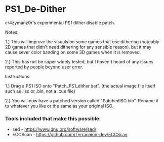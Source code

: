 # PS1_De-Dither
cr4zymanz0r's experimental PS1 dither disable patch.

Notes:

1.) This will improve the visuals on some games that use dithering (noteably 2D games that didn't need dithering for any sensible reason), but it may cause sever color banding on some 3D games when it is removed.

2.) This has not be super widely tested, but I haven't heard of any issues reported by people beyond user error.

Instructions: 

1.) Drag a PS1 ISO onto "Patch_PS1_dither.bat". (the actual image file itself such as .iso or .bin, not a .cue file)

2.) You will now have a patched version called "PatchedISO.bin". Rename it to whatever you like or the same as your original ISO.

### Tools included that make this possible:

* sed - https://www.gnu.org/software/sed/
* ECCScan - https://github.com/Terraonion-dev/ECCScan
